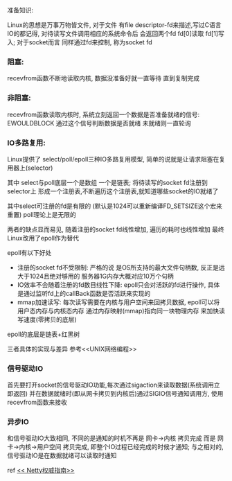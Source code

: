准备知识:

Linux的思想是万事万物皆文件, 对于文件 有file descriptor-fd来描述,写过C语言IO的都记得, 对待读写文件调用相应的系统命令后 会返回两个fd fd[0]读取 fd[1]写入; 对于socket而言 同样通过fd来控制, 称为socket fd


### 阻塞:

recevfrom函数不断地读取内核, 数据没准备好就一直等待 直到复制完成



### 非阻塞:

recevfrom函数读取内核时, 系统立刻返回一个数据是否准备就绪的信号: EWOULDBLOCK
通过这个信号判断数据是否就绪  未就绪则一直轮询



### IO多路复用:

Linux提供了 select/poll/epoll三种IO多路复用模型, 简单的说就是让请求阻塞在复用器上(selector)

其中 select与poll底层一个是数组 一个是链表; 将待读写的socket fd注册到selector上 形成一个注册表,不断遍历这个注册表,就知道哪些socket的IO就绪了

其中select可注册的fd是有限的 (默认是1024可以重新编译FD_SETSIZE这个宏来重置) poll理论上是无限的

两者的缺点显而易见, 随着注册的socket fd线性增加, 遍历的耗时也线性增加  最终Linux改用了epoll作为替代

epoll有以下好处		

- 注册的socket fd不受限制: 严格的说 是OS所支持的最大文件句柄数, 反正是远大于1024且绝对够用的 服务器1G内存大概对应10万个句柄
- IO效率不会随着注册的fd数目线性下降: epoll只会对活跃的fd进行操作, 具体是通过监听fd上的callBack函数是否活跃来实现的
- mmap加速读写: 每次读写需要在内核与用户空间来回拷贝数据, epoll可以将用户态内存与内核态内存 通过内存映射(mmap)指向同一块物理内存 来加快读写速度(零拷贝的底层)

epoll的底层是链表+红黑树

三者具体的实现与差异  参考<<UNIX网络编程>>



### 信号驱动IO

首先要打开socket的信号驱动IO功能,每次通过sigaction来读取数据(系统调用立即返回) 并在数据就绪时(即从网卡拷贝到内核后)通过SIGIO信号通知调用方, 使用recevfrom函数来接收



### 异步IO

和信号驱动IO大致相同,  不同的是通知的时机不再是 网卡->内核 拷贝完成  而是 网卡->内核->用户空间 拷贝完成, 即整个IO过程已经完成的时候才通知;   与之相对的, 信号驱动IO是在数据就绪可以读取时通知

ref
[<< Netty权威指南>>](https://github.com/yyxyz/Book/blob/master/Netty权威指南%20第2版.pdf)
